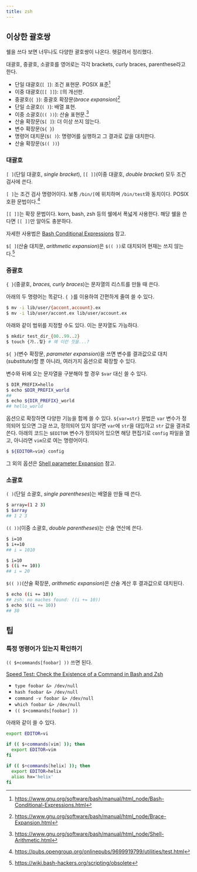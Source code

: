 ```yaml
---
title: zsh
---
```


## 이상한 괄호쌍

쉘을 쓰다 보면 너무나도 다양한 괄호쌍이 나온다. 헷갈려서 정리했다.

대괄호, 중괄호, 소괄호를 영어로는 각각 brackets, curly braces, parenthese라고
한다.

- 단일 대괄호(`[ ]`): 조건 표현문. POSIX 표준[^1]
- 이중 대괄호(`[[ ]]`): `[`의 개선판.
- 중괄호(`{ }`): 중괄호 확장문(_brace expansion_)[^3]
- 단일 소괄호(`( )`): 배열 표현.
- 이중 소괄호(`(( ))`): 산술 표현문.[^2]
- 산술 확장문(`$[ ]`): 더 이상 쓰지 않는다.
- 변수 확장문(`${ }`)
- 명령어 대치문(`$( )`): 명령어를 실행하고 그 결과로 값을 대치한다.
- 산술 확장문(`$(( ))`)

[^1]: https://www.gnu.org/software/bash/manual/html_node/Bash-Conditional-Expressions.html
[^2]: https://www.gnu.org/software/bash/manual/html_node/Shell-Arithmetic.html
[^3]: https://www.gnu.org/software/bash/manual/html_node/Brace-Expansion.html

### 대괄호

`[ ]`(단일 대괄호, _single bracket_), `[[ ]]`(이중 대괄호, _double bracket_)
모두 조건 검사에 쓴다.

`[ ]`는 조건 검사 명령어이다. 보통 `/bin/[`에 위치하며 `/bin/test`와 동치이다.
POSIX 호환 문법이다.[^4]

[^4]: https://pubs.opengroup.org/onlinepubs/9699919799/utilities/test.html

`[[ ]]`는 확장 문법이다. korn, bash, zsh 등의 쉘에서 폭넓게 사용한다. 해당 쉘을
쓴다면 `[[ ]]`만 알아도 충분하다.

자세한 사용법은 [Bash Conditional Expressions] 참고.

[bash conditional expressions]: https://www.gnu.org/software/bash/manual/html_node/Bash-Conditional-Expressions.html

`$[ ]`(산술 대치문, _arithmetic expansion_)은 `$(( ))`로 대치되어 현재는 쓰지
않는다.[^5]

[^5]: https://wiki.bash-hackers.org/scripting/obsolete

### 중괄호

`{ }`(중괄호, _braces, curly braces_)는 문자열의 리스트를 만들 때 쓴다.

아래의 두 명령어는 똑같다. `{ }`를 이용하여 간편하게 줄여 쓸 수 있다.

```bash
$ mv -i lib/user/{accont,account}.ex
$ mv -i lib/user/accont.ex lib/user/account.ex
```

아래와 같이 범위를 지정할 수도 있다. 이는 문자열도 가능하다.

```bash
$ mkdir test_dir_{00..99..2}
$ touch {가..힣} # 왜 이런 짓을...?
```

`${ }`(변수 확장문, _parameter expansion_)을 쓰면 변수를 결과값으로
대치(_substitute_)할 뿐 아니라, 여러가지 옵션으로 확장할 수 있다.

변수와 뒤에 오는 문자열을 구분해야 할 경우 `$var` 대신 쓸 수 있다.

```bash
$ DIR_PREFIX=hello
$ echo $DIR_PREFIX_world
##
$ echo ${DIR_PREFIX}_world
## hello_world
```

옵션으로 확장하면 다양한 기능을 함께 쓸 수 있다. `${var=str}` 문법은 `var`
변수가 정의되어 있으면 그걸 쓰고, 정의되어 있지 않다면 `var`에 `str`을 대입하고
`str` 값을 결과로 쓴다. 아래의 코드는 `$EDITOR` 변수가 정의되어 있으면 해당
편집기로 `config` 파일을 열고, 아니라면 `vim`으로 여는 명령어이다.

```bash
$ ${EDITOR=vim} config
```

그 외의 옵션은 [Shell parameter Expansion] 참고.

[shell parameter expansion]: https://www.gnu.org/software/bash/manual/html_node/Shell-Parameter-Expansion.html

### 소괄호

`( )`(단일 소괄호, _single parentheses_)는 배열을 만들 때 쓴다.

```bash
$ array=(1 2 3)
$ $array
## 1 2 3
```

`(( ))`(이중 소괄호, _double parentheses_)는 산술 연산에 쓴다.

```bash
$ i=10
$ i+=10
## i = 1010

$ i=10
$ ((i += 10))
## i = 20
```

`$(( ))`(산술 확장문, _arithmetic expansion_)은 산술 계산 후 결과값으로
대치된다.

```bash
$ echo ((i += 10))
## zsh: no maches found: ((i += 10))
$ echo $((i += 10))
## 30
```

## 팁

### 특정 명령어가 있는지 확인하기

`(( $+commands[foobar] ))` 쓰면 된다.

[Speed Test: Check the Existence of a Command in Bash and Zsh][check-speed-test]

[check-speed-test]: https://www.topbug.net/blog/2016/10/11/speed-test-check-the-existence-of-a-command-in-bash-and-zsh/

- `type foobar &> /dev/null`
- `hash foobar &> /dev/null`
- `command -v foobar &> /dev/null`
- `which foobar &> /dev/null`
- `(( $+commands[foobar] ))`

아래와 같이 쓸 수 있다.

```bash
export EDITOR=vi

if (( $+commands[vim] )); then
  export EDITOR=vim
fi

if (( $+commands[helix] )); then
  export EDITOR=helix
  alias hx='helix'
fi
```
